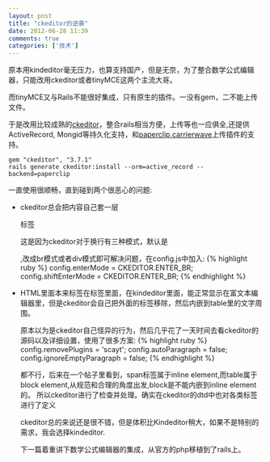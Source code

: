 ```yaml
---
layout: post
title: "ckeditor的逆袭"
date: 2012-06-28 11:39
comments: true
categories: ['技术']
---
```

原本用kindeditor毫无压力，也算支持国产，但是无奈，为了整合数学公式编辑器，只能改用ckeditor或者tinyMCE这两个主流大哥。

而tinyMCE又与Rails不能很好集成，只有原生的插件。一没有gem，二不能上传文件。

于是改用比较成熟的[ckeditor](https://github.com/galetahub/ckeditor)，整合rails相当方便，上传等也一应俱全,还提供ActiveRecord, Mongid等持久化支持，和[paperclip](https://github.com/thoughtbot/paperclip),[carrierwave](https://github.com/jnicklas/carrierwave)上传插件的支持。

    gem "ckeditor", "3.7.1"
    rails generate ckeditor:install --orm=active_record --backend=paperclip

一直使用很顺畅，直到碰到两个很恶心的问题:

* ckeditor总会把内容自己套一层<p>标签

  这是因为ckeditor对于换行有三种模式，默认是<p>,改成br模式或者div模式即可解决问题，在config.js中加入:
{% highlight ruby %}
config.enterMode = CKEDITOR.ENTER_BR;
config.shiftEnterMode = CKEDITOR.ENTER_BR;
{% endhighlight %}

* HTML里面本来<table>标签在<span>标签里面，在kindeditor里面，能正常显示在富文本编辑器里，但是ckeditor会自己把外面的<span>标签移除，然后内嵌到table里的文字周围。

  原本以为是ckeditor自己怪异的行为，然后几乎花了一天时间去看ckeditor的源码以及详细设置，使用了很多方案:
{% highlight ruby %}
config.removePlugins = 'scayt';
config.autoParagraph = false;
config.ignoreEmptyParagraph = false;
{% endhighlight %}

  都不行，后来在一个帖子里看到，span标签属于inline element,而table属于block element,从规范和合理的角度出发,block是不能内嵌到inline element的。
  所以ckeditor进行了检查并处理。确实在ckeditor的dtd中也对各类标签进行了定义

ckeditor总的来说还是很不错，但是体积比Kindeditor稍大，如果不是特别的需求，我会选择kindeditor.

下一篇着重讲下数学公式编辑器的集成，从官方的php移植到了rails上。

